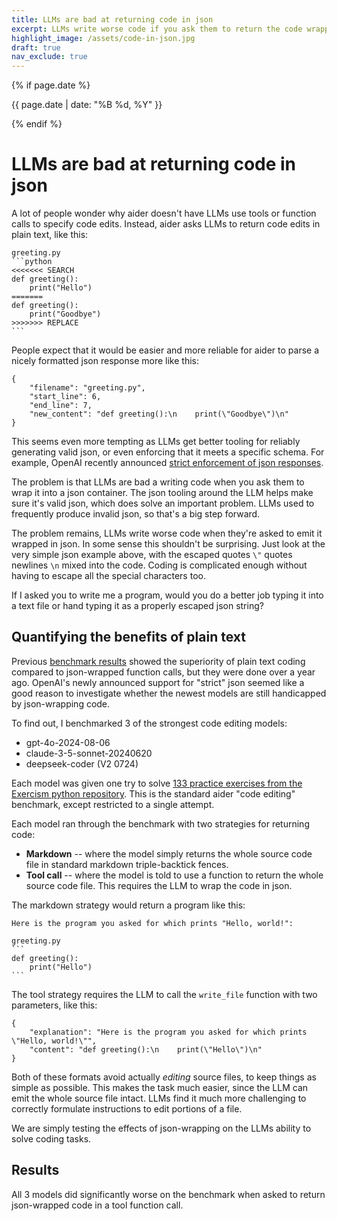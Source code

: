 ```yaml
---
title: LLMs are bad at returning code in json
excerpt: LLMs write worse code if you ask them to return the code wrapped in json via a tool/function call.
highlight_image: /assets/code-in-json.jpg
draft: true
nav_exclude: true
---
```

{% if page.date %}
<p class="post-date">{{ page.date | date: "%B %d, %Y" }}</p>
{% endif %}

<canvas id="passRateChart" width="800" height="400" style="margin-bottom: 20px"></canvas>

<script src="https://cdn.jsdelivr.net/npm/chart.js"></script>
<script>
document.addEventListener('DOMContentLoaded', function () {
    var ctx = document.getElementById('passRateChart').getContext('2d');
    
    var yamlData = {{ site.data.code-in-json | jsonify }};
    
    var models = [...new Set(yamlData.map(item => item.model))];
    var editFormats = [...new Set(yamlData.map(item => item.edit_format))];
    
    var datasets = editFormats.map(format => ({
        label: format,
        data: models.map(model => {
            var item = yamlData.find(d => d.model === model && d.edit_format === format);
            return item ? item.pass_rate_1 : null;
        }),
        backgroundColor: format === 'Markdown' ? 'rgba(54, 162, 235, 0.8)' :
                         format === 'Tool call' ? 'rgba(255, 99, 132, 0.8)' :
                         'rgba(75, 192, 192, 0.8)',
    }));

    var data = {
        labels: models,
        datasets: datasets
    };

    var config = {
        type: 'bar',
        data: data,
        options: {
            responsive: true,
            scales: {
                x: {
                    title: {
                        display: true,
                        text: 'Model'
                    }
                },
                y: {
                    beginAtZero: true,
                    title: {
                        display: true,
                        text: 'Pass Rate (%)'
                    },
                    max: 100
                }
            },
            plugins: {
                title: {
                    display: true,
                    text: 'Pass Rate by Model and Edit Format',
                    font: {
                        size: 16
                    }
                },
                legend: {
                    position: 'top',
                }
            }
        }
    };

    new Chart(ctx, config);
});
</script>

# LLMs are bad at returning code in json


A lot of people wonder why aider doesn't have LLMs use tools or function calls to
specify code edits.
Instead, aider asks LLMs to return code edits in plain text, like this:

````
greeting.py
```python
<<<<<<< SEARCH
def greeting():
    print("Hello")
=======
def greeting():
    print("Goodbye")
>>>>>>> REPLACE
```
````

People expect that it would be easier and more reliable
for aider to parse a nicely formatted json 
response more like this:

```
{
    "filename": "greeting.py",
    "start_line": 6,
    "end_line": 7,
    "new_content": "def greeting():\n    print(\"Goodbye\")\n"
}
```

This seems even more tempting as LLMs get better tooling for reliably generating
valid json, or even enforcing that it meets a specific schema.
For example, OpenAI recently announced
[strict enforcement of json responses]().

The problem is that LLMs are bad a writing code when you ask them to wrap it
into a json container.
The json tooling around the LLM helps make sure it's valid json,
which does solve an important problem. 
LLMs used to frequently produce invalid json, so that's a big step forward.

The problem remains, LLMs write worse code when they're asked to 
emit it wrapped in json.
In some sense this shouldn't be surprising.
Just look at the very simple
json example above, with the escaped 
quotes `\"` quotes
newlines `\n`
mixed into the code.
Coding is complicated enough without having to escape all the special characters too.

If I asked you to write me a program, would you do a better job
typing it into a text file or hand typing it as a properly escaped json string?

## Quantifying the benefits of plain text


Previous [benchmark results](/2023/07/02/benchmarks.html)
showed
the superiority of plain text coding compared to json-wrapped function calls,
but they were done over a year ago.
OpenAI's newly announced support for "strict" json seemed like a good reason to
investigate whether the newest models are still handicapped by json-wrapping code.

To find out, I benchmarked 3 of the strongest code editing models:

- gpt-4o-2024-08-06
- claude-3-5-sonnet-20240620
- deepseek-coder (V2 0724)

Each model was given one try to solve 
[133 practice exercises from the Exercism python repository](/2023/07/02/benchmarks.html#the-benchmark).
This is the standard aider "code editing" benchmark, except restricted to a single attempt.

Each model ran through the benchmark with two strategies for returning code:

- **Markdown** -- where the model simply returns the whole source code file in standard markdown triple-backtick fences.
- **Tool call** -- where the model is told to use a function to return the whole source code file. This requires the LLM to wrap the code in json.

The markdown strategy would return a program like this:

````
Here is the program you asked for which prints "Hello, world!":

greeting.py
```
def greeting():
    print("Hello")
```
````

The tool strategy requires the LLM to call the `write_file` function with
two parameters, like this:

```
{
    "explanation": "Here is the program you asked for which prints \"Hello, world!\"",
    "content": "def greeting():\n    print(\"Hello\")\n"
}
```

Both of these formats avoid actually *editing* source files, to keep things as
simple as possible.
This makes the task much easier, since the LLM can emit the whole source file intact.
LLMs find it much more challenging to correctly formulate instructions to edit
portions of a file.

We are simply testing the effects of json-wrapping on the LLMs ability to solve coding tasks.

## Results

All 3 models did significantly worse on the benchmark when asked to
return json-wrapped code in a tool function call.
